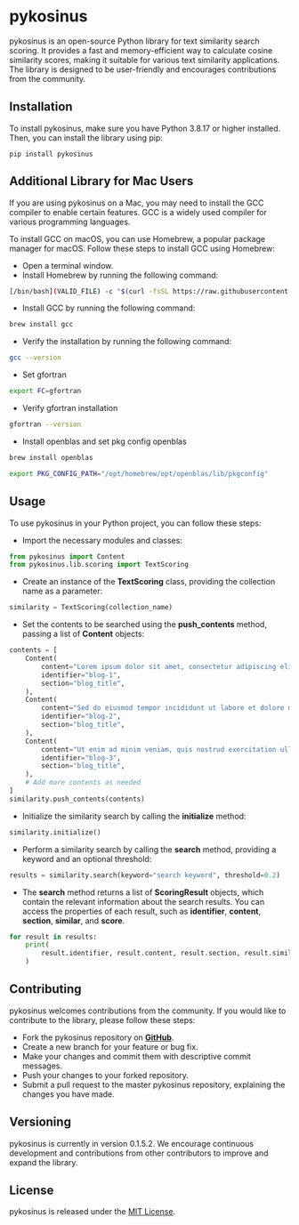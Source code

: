 # pykosinus

pykosinus is an open-source Python library for text similarity search scoring. It provides a fast and memory-efficient way to calculate cosine similarity scores, making it suitable for various text similarity applications. The library is designed to be user-friendly and encourages contributions from the community.

## Installation

To install pykosinus, make sure you have Python 3.8.17 or higher installed. Then, you can install the library using pip:

```shell
pip install pykosinus
```

## Additional Library for Mac Users
If you are using pykosinus on a Mac, you may need to install the GCC compiler to enable certain features. GCC is a widely used compiler for various programming languages.

To install GCC on macOS, you can use Homebrew, a popular package manager for macOS. Follow these steps to install GCC using Homebrew:

- Open a terminal window.
- Install Homebrew by running the following command:
```sh
[/bin/bash](VALID_FILE) -c "$(curl -fsSL https://raw.githubusercontent.com/Homebrew/install/HEAD/install.sh)"
```
- Install GCC by running the following command:
```sh
brew install gcc
```
- Verify the installation by running the following command:
```sh
gcc --version
```
- Set gfortran
```sh
export FC=gfortran
```

- Verify gfortran installation
```sh
gfortran --version
```

- Install openblas and set pkg config openblas
```sh
brew install openblas
```
```sh
export PKG_CONFIG_PATH="/opt/homebrew/opt/openblas/lib/pkgconfig"
```


## Usage
To use pykosinus in your Python project, you can follow these steps:

- Import the necessary modules and classes:
```python
from pykosinus import Content
from pykosinus.lib.scoring import TextScoring
```

- Create an instance of the **TextScoring** class, providing the collection name as a parameter:
```python
similarity = TextScoring(collection_name)
```

- Set the contents to be searched using the **push_contents** method, passing a list of **Content** objects:
```python
contents = [
    Content(
        content="Lorem ipsum dolor sit amet, consectetur adipiscing elit.",
        identifier="blog-1",
        section="blog_title",
    ),
    Content(
        content="Sed do eiusmod tempor incididunt ut labore et dolore magna aliqua.",
        identifier="blog-2",
        section="blog_title",
    ),
    Content(
        content="Ut enim ad minim veniam, quis nostrud exercitation ullamco laboris.",
        identifier="blog-3",
        section="blog_title",
    ),
    # Add more contents as needed
]
similarity.push_contents(contents)
```

- Initialize the similarity search by calling the **initialize** method:
```python
similarity.initialize()
```

- Perform a similarity search by calling the **search** method, providing a keyword and an optional threshold:
```python
results = similarity.search(keyword="search keyword", threshold=0.2)
```

- The **search** method returns a list of **ScoringResult** objects, which contain the relevant information about the search results. You can access the properties of each result, such as **identifier**, **content**, **section**, **similar**, and **score**.
```python
for result in results:
    print(
        result.identifier, result.content, result.section, result.similar, result.score
    )
```


## Contributing
pykosinus welcomes contributions from the community. If you would like to contribute to the library, please follow these steps:
- Fork the pykosinus repository on [**GitHub**](https://github.com/ruriazz/pykosinus).
- Create a new branch for your feature or bug fix.
- Make your changes and commit them with descriptive commit messages.
- Push your changes to your forked repository.
- Submit a pull request to the master pykosinus repository, explaining the changes you have made.

## Versioning
pykosinus is currently in version 0.1.5.2. We encourage continuous development and contributions from other contributors to improve and expand the library.

## License
pykosinus is released under the [MIT License](https://opensource.org/licenses/MIT).